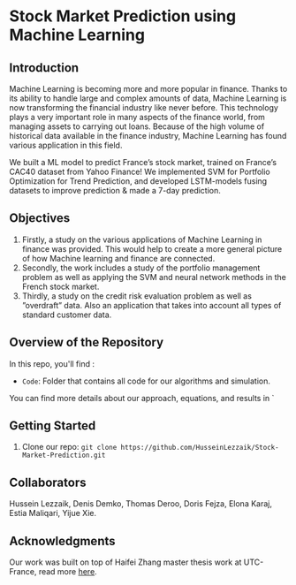 # Stock Market Prediction using Machine Learning

## Introduction
Machine Learning is becoming more and more popular in finance. Thanks to its ability to handle large and complex amounts of data, Machine Learning is
now transforming the financial industry like never before. This technology plays a very important role in many aspects of the finance world, from managing assets
to carrying out loans. Because of the high volume of historical data available in the finance industry, Machine Learning has found various application in this
field.

We built a ML model to predict France’s stock market, trained on France’s CAC40 dataset from Yahoo Finance! We implemented SVM for Portfolio Optimization for Trend Prediction, and developed LSTM-models fusing datasets to improve prediction & made a 7-day prediction.

## Objectives
1.  Firstly, a study on the various applications of Machine Learning in finance was provided. This would help to create a more general picture of how
Machine learning and finance are connected.
2.  Secondly, the work includes a study of the portfolio management problem as well as applying the SVM and neural network methods in the French stock
market.
3.  Thirdly, a study on the credit risk evaluation problem as well as ”overdraft” data. Also an application that takes into account all types of standard customer data.

## Overview of the Repository
In this repo, you'll find :
* `Code`: Folder that contains all code for our algorithms and simulation.


You can find more details about our approach, equations, and results in `

## Getting Started
1.  Clone our repo: `git clone https://github.com/HusseinLezzaik/Stock-Market-Prediction.git`



## Collaborators
Hussein Lezzaik, Denis Demko, Thomas Deroo, Doris Fejza, Elona Karaj, Estia Maliqari, Yijue Xie.

## Acknowledgments
Our work was built on top of Haifei Zhang master thesis work at UTC-France, read more [here](https://github.com/Haifei-ZHANG/iQuant). 
